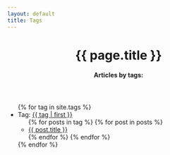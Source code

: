 ```yaml
---
layout: default
title: Tags
---
```


<header id="post-header">
    <h1 id="post-title">{{ page.title }}</h1>
    <h4 id="post-subtitle">Articles by tags:</h4>
</header>

<div id="post-content">
  <ul>
  {% for tag in site.tags %}
    <li>Tag: <a name="{{ tag | first }}" href="{{ site.baseurl }}/{{ tag | first }}">{{ tag | first }}</a>
      <ul>
      {% for posts in tag %}
        {% for post in posts %}
          <li><a href="{{ site.baseurl }}{{ post.url }}">{{ post.title }}</a></li>
        {% endfor %}
      {% endfor %}
      </ul>
    </li>
  {% endfor %}
  </ul>
</div>